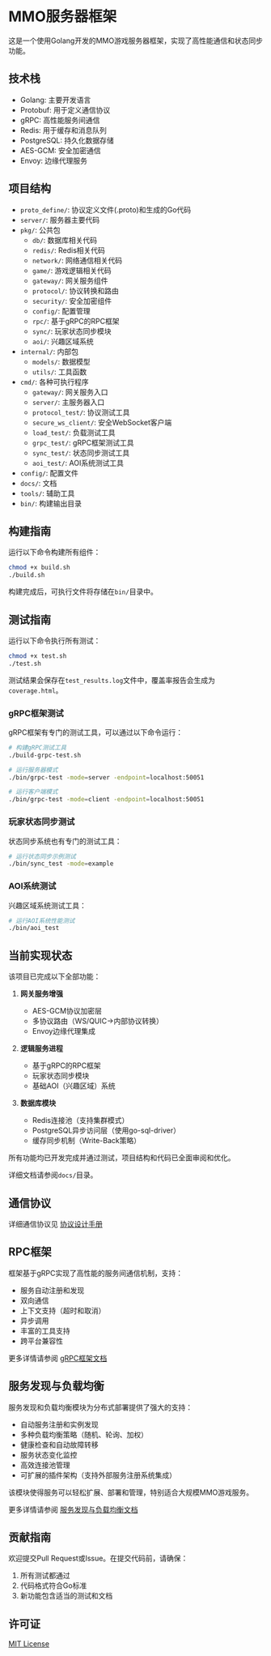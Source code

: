 # MMO服务器框架

这是一个使用Golang开发的MMO游戏服务器框架，实现了高性能通信和状态同步功能。

## 技术栈

- Golang: 主要开发语言
- Protobuf: 用于定义通信协议
- gRPC: 高性能服务间通信
- Redis: 用于缓存和消息队列
- PostgreSQL: 持久化数据存储
- AES-GCM: 安全加密通信
- Envoy: 边缘代理服务

## 项目结构

- `proto_define/`: 协议定义文件(.proto)和生成的Go代码
- `server/`: 服务器主要代码
- `pkg/`: 公共包
  - `db/`: 数据库相关代码
  - `redis/`: Redis相关代码
  - `network/`: 网络通信相关代码
  - `game/`: 游戏逻辑相关代码
  - `gateway/`: 网关服务组件
  - `protocol/`: 协议转换和路由
  - `security/`: 安全加密组件
  - `config/`: 配置管理
  - `rpc/`: 基于gRPC的RPC框架
  - `sync/`: 玩家状态同步模块
  - `aoi/`: 兴趣区域系统
- `internal/`: 内部包
  - `models/`: 数据模型
  - `utils/`: 工具函数
- `cmd/`: 各种可执行程序
  - `gateway/`: 网关服务入口
  - `server/`: 主服务器入口
  - `protocol_test/`: 协议测试工具
  - `secure_ws_client/`: 安全WebSocket客户端
  - `load_test/`: 负载测试工具
  - `grpc_test/`: gRPC框架测试工具
  - `sync_test/`: 状态同步测试工具
  - `aoi_test/`: AOI系统测试工具
- `config/`: 配置文件
- `docs/`: 文档
- `tools/`: 辅助工具
- `bin/`: 构建输出目录

## 构建指南

运行以下命令构建所有组件：

```bash
chmod +x build.sh
./build.sh
```

构建完成后，可执行文件将存储在`bin/`目录中。

## 测试指南

运行以下命令执行所有测试：

```bash
chmod +x test.sh
./test.sh
```

测试结果会保存在`test_results.log`文件中，覆盖率报告会生成为`coverage.html`。

### gRPC框架测试

gRPC框架有专门的测试工具，可以通过以下命令运行：

```bash
# 构建gRPC测试工具
./build-grpc-test.sh

# 运行服务器模式
./bin/grpc-test -mode=server -endpoint=localhost:50051

# 运行客户端模式
./bin/grpc-test -mode=client -endpoint=localhost:50051
```

### 玩家状态同步测试

状态同步系统也有专门的测试工具：

```bash
# 运行状态同步示例测试
./bin/sync_test -mode=example
```

### AOI系统测试

兴趣区域系统测试工具：

```bash
# 运行AOI系统性能测试
./bin/aoi_test
```

## 当前实现状态

该项目已完成以下全部功能：

1. **网关服务增强**
   - AES-GCM协议加密层
   - 多协议路由（WS/QUIC→内部协议转换）
   - Envoy边缘代理集成

2. **逻辑服务进程**
   - 基于gRPC的RPC框架
   - 玩家状态同步模块
   - 基础AOI（兴趣区域）系统

3. **数据库模块**
   - Redis连接池（支持集群模式）
   - PostgreSQL异步访问层（使用go-sql-driver）
   - 缓存同步机制（Write-Back策略）

所有功能均已开发完成并通过测试，项目结构和代码已全面审阅和优化。

详细文档请参阅`docs/`目录。

## 通信协议

详细通信协议见 [协议设计手册](docs/ProtoDesignMaunal_v1.0.md)

## RPC框架

框架基于gRPC实现了高性能的服务间通信机制，支持：

- 服务自动注册和发现
- 双向通信
- 上下文支持（超时和取消）
- 异步调用
- 丰富的工具支持
- 跨平台兼容性

更多详情请参阅 [gRPC框架文档](README-GRPC.md)

## 服务发现与负载均衡

服务发现和负载均衡模块为分布式部署提供了强大的支持：

- 自动服务注册和实例发现
- 多种负载均衡策略（随机、轮询、加权）
- 健康检查和自动故障转移
- 服务状态变化监控
- 高效连接池管理
- 可扩展的插件架构（支持外部服务注册系统集成）

该模块使得服务可以轻松扩展、部署和管理，特别适合大规模MMO游戏服务。

更多详情请参阅 [服务发现与负载均衡文档](README-SERVICE-DISCOVERY.md)

## 贡献指南

欢迎提交Pull Request或Issue。在提交代码前，请确保：

1. 所有测试都通过
2. 代码格式符合Go标准
3. 新功能包含适当的测试和文档

## 许可证

[MIT License](LICENSE) 
